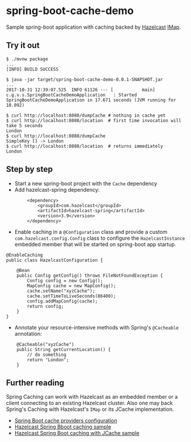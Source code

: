 # spring-boot-cache-demo

Sample spring-boot application with caching backed by [Hazelcast](https://github.com/hazelcast/hazelcast) [IMap](http://docs.hazelcast.org/docs/latest/manual/html-single/index.html#map).

## Try it out
```
$ ./mvnw package
...
[INFO] BUILD SUCCESS

$ java -jar target/spring-boot-cache-demo-0.0.1-SNAPSHOT.jar
...
2017-10-31 12:39:07.525  INFO 61126 --- [           main] c.g.v.s.SpringBootCacheDemoApplication   : Started SpringBootCacheDemoApplication in 17.671 seconds (JVM running for 18.092)

$ curl http://localhost:8080/dumpCache # nothing in cache yet
$ curl http://localhost:8080/location  # first time invocation will take 5 seconds 
London
$ curl http://localhost:8080/dumpCache
SimpleKey [] -> London
$ curl http://localhost:8080/location  # returns immediately
London
```

## Step by step
- Start a new spring-boot project with the `Cache` dependency
- Add hazelcast-spring dependency:
```
		<dependency>
			<groupId>com.hazelcast</groupId>
			<artifactId>hazelcast-spring</artifactId>
			<version>3.9</version>
		</dependency>
```
- Enable caching in a `@Configuration` class and provide a custom `com.hazelcast.config.Config` class to configure the `HazelcastInstance` embedded member that will be started on spring-boot app startup.
```
@EnableCaching
public class HazelcastConfiguration {

    @Bean
    public Config getConfig() throws FileNotFoundException {
        Config config = new Config();
        MapConfig cache = new MapConfig();
        cache.setName("xyzCache");
        cache.setTimeToLiveSeconds(86400);
        config.addMapConfig(cache);
        return config;
    }
}
```
- Annotate your resource-intensive methods with Spring's `@Cacheable` annotation:
```
    @Cacheable("xyzCache")
    public String getCurrentLocation() {
        // do something
        return "London";
    }
```

## Further reading
Spring Caching can work with Hazelcast as an embedded member or a client connecting to an existing Hazelcast cluster. Also one may back Spring's Caching with Hazelcast's `IMap` or its JCache implementation.
- [Spring Boot cache providers configuration](https://docs.spring.io/spring-boot/docs/current/reference/htmlsingle/#_supported_cache_providers)
- [Hazelcast Spring Bboot caching sample](https://github.com/hazelcast/hazelcast-code-samples/tree/master/hazelcast-integration/springboot-caching)
- [Hazelcast Spring Boot caching with JCache sample](https://github.com/hazelcast/hazelcast-code-samples/tree/master/hazelcast-integration/springboot-caching-jcache)
